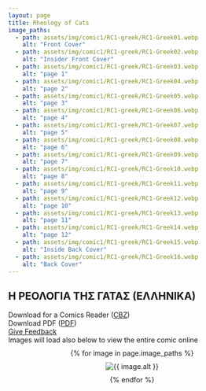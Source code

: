 ```yaml
---
layout: page
title: Rheology of Cats
image_paths:
  - path: assets/img/comic1/RC1-greek/RC1-Greek01.webp 
    alt: "Front Cover"
  - path: assets/img/comic1/RC1-greek/RC1-Greek02.webp
    alt: "Insider Front Cover"
  - path: assets/img/comic1/RC1-greek/RC1-Greek03.webp
    alt: "page 1"
  - path: assets/img/comic1/RC1-greek/RC1-Greek04.webp
    alt: "page 2"
  - path: assets/img/comic1/RC1-greek/RC1-Greek05.webp
    alt: "page 3"
  - path: assets/img/comic1/RC1-greek/RC1-Greek06.webp
    alt: "page 4"
  - path: assets/img/comic1/RC1-greek/RC1-Greek07.webp
    alt: "page 5"
  - path: assets/img/comic1/RC1-greek/RC1-Greek08.webp
    alt: "page 6"
  - path: assets/img/comic1/RC1-greek/RC1-Greek09.webp
    alt: "page 7"
  - path: assets/img/comic1/RC1-greek/RC1-Greek10.webp
    alt: "page 8"
  - path: assets/img/comic1/RC1-greek/RC1-Greek11.webp
    alt: "page 9"
  - path: assets/img/comic1/RC1-greek/RC1-Greek12.webp
    alt: "page 10"
  - path: assets/img/comic1/RC1-greek/RC1-Greek13.webp 
    alt: "page 11"
  - path: assets/img/comic1/RC1-greek/RC1-Greek14.webp
    alt: "page 12"
  - path: assets/img/comic1/RC1-greek/RC1-Greek15.webp
    alt: "Inside Back Cover"
  - path: assets/img/comic1/RC1-greek/RC1-Greek16.webp 
    alt: "Back Cover"
---
```


<div class="col-lg-12 text-center">
	<h2 class="section-heading text-uppercase">Η ΡΕΟΛΟΓΙΑ ΤΗΣ ΓΑΤΑΣ (ΕΛΛΗΝΙΚΑ)
</h2>
        <div class="text-muted">
           Download for a Comics Reader (<a href="{{ site.url }}/downloads/comic1-greek/RC1-Greek.cbz">CBZ</a>)
        </div>
        <div class="text-muted">
           Download PDF (<a href="{{ site.url }}/downloads/comic1-greek/RC1-Greek.pdf">PDF</a>)
        </div>
        <div class="text-muted">
           <a href="https://forms.gle/YxFdry5rYfWbbZVBA">Give Feedback</a>
        </div>
        <div class="text-muted">
          Images will load also below to view the entire comic online
        </div>

</div>

<div style="display: flex; flex-direction: column; align-items: center; margin-top: 10px; margin-bottom: 30px;">
  {% for image in page.image_paths %}
    <img src="{{ image.path }}" alt="{{ image.alt }}" style="max-width: 80%; height: auto; margin: 10px;">
  {% endfor %}
</div>












